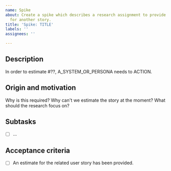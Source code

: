 ```yaml
---
name: Spike
about: Create a spike which describes a research assignment to provide an estimate
  for another story.
title: 'Spike: TITLE'
labels: ''
assignees: ''

---
```


## Description

In order to estimate #??, A_SYSTEM_OR_PERSONA needs to ACTION.

## Origin and motivation

Why is this required? Why can't we estimate the story at the moment? What should the research focus on?

## Subtasks

- [ ] …

## Acceptance criteria

- [ ] An estimate for the related user story has been provided.
